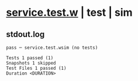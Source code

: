 # [service.test.w](../../../../../tests/valid/service.test.w) | test | sim

## stdout.log
```log
pass ─ service.test.wsim (no tests)

Tests 1 passed (1)
Snapshots 1 skipped
Test Files 1 passed (1)
Duration <DURATION>
```

